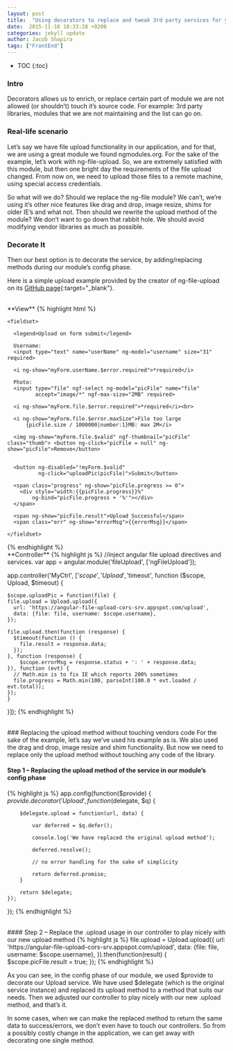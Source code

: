 ```yaml
---
layout: post
title:  "Using decorators to replace and tweak 3rd party services for your specific needs"
date:  2015-11-18 18:33:28 +0200
categories: jekyll update
author: Jacob Shapira
tags: ["FrontEnd"]
---
```


* TOC
{:toc}


### Intro
Decorators allows us to enrich, or replace certain part of module we are not allowed (or shouldn’t) touch it’s source code. For example: 3rd party libraries, modules that we are not maintaining and the list can go on. 

### Real-life scenario
Let’s say we have file upload functionality in our application, and for that, we are using a great module we found ngmodules.org. For the sake of the example, let’s work with ng-file-upload.
So, we are extremely satisfied with this module, but then one bright day the requirements of the file upload changed. From now on, we need to upload those files to a remote machine, using special access credentials.

So what will we do? Should we replace the ng-file module? We can’t, we’re using it’s other nice features like drag and drop, image resize, shims for older IE’s and what not.
Then should we rewrite the upload method of the module? We don’t want to go down that rabbit hole. We should avoid modifying vendor libraries as much as possible. 

### Decorate It
Then our best option is to decorate the service, by adding/replacing methods during our module’s config phase.

Here is a simple upload example provided by the creator of ng-file-upload on its [GitHub page](https://github.com/danialfarid/ng-file-upload){:target="_blank"}.  
  
<br/>
**View**
{% highlight html %}

<body ng-app="fileUpload" ng-controller="MyCtrl">
  <form name="myForm">
 
    <fieldset>
 
      <legend>Upload on form submit</legend>
 
      Username:
      <input type="text" name="userName" ng-model="username" size="31" required>

      <i ng-show="myForm.userName.$error.required">*required</i>

      Photo:
      <input type="file" ngf-select ng-model="picFile" name="file"    
             accept="image/*" ngf-max-size="2MB" required>
 
      <i ng-show="myForm.file.$error.required">*required</i><br>
 
      <i ng-show="myForm.file.$error.maxSize">File too large 
          {picFile.size / 1000000|number:1}MB: max 2M</i>
 
      <img ng-show="myForm.file.$valid" ngf-thumbnail="picFile" class="thumb"> <button ng-click="picFile = null" ng-show="picFile">Remove</button>

 
      <button ng-disabled="!myForm.$valid" 
              ng-click="uploadPic(picFile)">Submit</button>
 
      <span class="progress" ng-show="picFile.progress >= 0">
        <div style="width:{{picFile.progress}}%" 
            ng-bind="picFile.progress + '%'"></div>
      </span>
 
      <span ng-show="picFile.result">Upload Successful</span>
      <span class="err" ng-show="errorMsg">{{errorMsg}}</span>
 
    </fieldset>

  </form>
</body>
{% endhighlight %}

<br/>
**Controller**
{% highlight js %}
//inject angular file upload directives and services.
var app = angular.module('fileUpload', ['ngFileUpload']);
 
app.controller('MyCtrl', ['$scope', 'Upload', '$timeout', function ($scope, Upload, $timeout) {
 
    $scope.uploadPic = function(file) {
    file.upload = Upload.upload({
      url: 'https://angular-file-upload-cors-srv.appspot.com/upload',
      data: {file: file, username: $scope.username},
    });
 
    file.upload.then(function (response) {
      $timeout(function () {
        file.result = response.data;
      });
    }, function (response) {
        $scope.errorMsg = response.status + ': ' + response.data;
    }), function (evt) {
      // Math.min is to fix IE which reports 200% sometimes
      file.progress = Math.min(100, parseInt(100.0 * evt.loaded / evt.total));
    });
    }
}]);
{% endhighlight %}

<br/>
### Replacing the upload method without touching vendors code
For the sake of the example, let’s say we’ve used his example as is. We also used the drag and drop, image resize and shim functionality.
But now we need to replace only the upload method without touching any code of the library. 
<br/>

#### Step 1 – Replacing the upload method of the service in our module’s config phase
{% highlight js %}
app.config(function($provide) {
    $provide.decorator('Upload', function($delegate, $q) {
 
        $delegate.upload = function(url, data) {
 
            var deferred = $q.defer();
 
            console.log('We have replaced the original upload method');
 
            deferred.resolve();
 
            // no error handling for the sake of simplicity
 
            return deferred.promise;
        }
 
        return $delegate;
    });
});
{% endhighlight %}

<br/>
#### Step 2 – Replace the .upload usage in our controller to play nicely with our new upload method
{% highlight js %}
file.upload = Upload.upload({
  url: 'https://angular-file-upload-cors-srv.appspot.com/upload',
  data: {file: file, username: $scope.username},
}).then(function(result) {
    $scope.picFile.result = true;
});
{% endhighlight %}

As you can see, in the config phase of our module, we used $provide to decorate our Upload service.
We have used $delegate (which is the original service instance) and replaced its upload method to a method that suits our needs.
Then we adjusted our controller to play nicely with our new .upload method, and that’s it.

In some cases, when we can make the replaced method to return the same data to success/errors, we don’t even have to touch our controllers.
So from a possibly costly change in the application, we can get away with decorating one single method.
